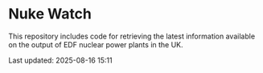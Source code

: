 # Nuke Watch

This repository includes code for retrieving the latest information available on the output of EDF nuclear power plants in the UK.

Last updated: 2025-08-16 15:11